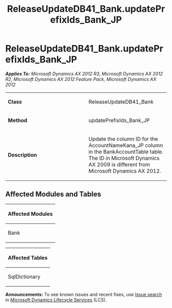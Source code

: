 ﻿---
title: ReleaseUpdateDB41_Bank.updatePrefixIds_Bank_JP
TOCTitle: ReleaseUpdateDB41_Bank.updatePrefixIds_Bank_JP
ms:assetid: f7a2c46a-a297-6feb-57c8-c3034443710d
ms:mtpsurl: https://msdn.microsoft.com/en-us/library/JJ737611(v=AX.60)
ms:contentKeyID: 49712304
ms.date: 05/18/2015
mtps_version: v=AX.60
---

# ReleaseUpdateDB41\_Bank.updatePrefixIds\_Bank\_JP 


_**Applies To:** Microsoft Dynamics AX 2012 R3, Microsoft Dynamics AX 2012 R2, Microsoft Dynamics AX 2012 Feature Pack, Microsoft Dynamics AX 2012_

<table>
<colgroup>
<col style="width: 50%" />
<col style="width: 50%" />
</colgroup>
<tbody>
<tr class="odd">
<td><p><strong>Class</strong></p></td>
<td><p>ReleaseUpdateDB41_Bank</p></td>
</tr>
<tr class="even">
<td><p><strong>Method</strong></p></td>
<td><p>updatePrefixIds_Bank_JP</p></td>
</tr>
<tr class="odd">
<td><p><strong>Description</strong></p></td>
<td><p>Update the column ID for the AccountNameKana_JP column in the BankAccountTable table. The ID in Microsoft Dynamics AX 2009 is different from Microsoft Dynamics AX 2012.</p></td>
</tr>
</tbody>
</table>


## Affected Modules and Tables

<table>
<colgroup>
<col style="width: 100%" />
</colgroup>
<thead>
<tr class="header">
<th><p>Affected Modules</p></th>
</tr>
</thead>
<tbody>
<tr class="odd">
<td><p>Bank</p></td>
</tr>
</tbody>
</table>


<table>
<colgroup>
<col style="width: 100%" />
</colgroup>
<thead>
<tr class="header">
<th><p>Affected Tables</p></th>
</tr>
</thead>
<tbody>
<tr class="odd">
<td><p>SqlDictionary</p></td>
</tr>
</tbody>
</table>

  
**Announcements:** To see known issues and recent fixes, use [Issue search](http://go.microsoft.com/fwlink/?linkid=389258) in [Microsoft Dynamics Lifecycle Services](http://go.microsoft.com/fwlink/?linkid=306505) (LCS).

